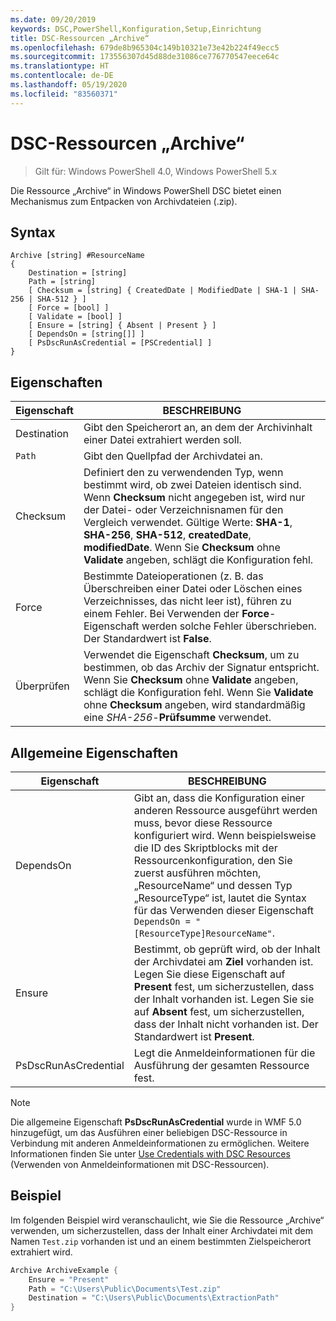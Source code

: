 ```yaml
---
ms.date: 09/20/2019
keywords: DSC,PowerShell,Konfiguration,Setup,Einrichtung
title: DSC-Ressourcen „Archive“
ms.openlocfilehash: 679de8b965304c149b10321e73e42b224f49ecc5
ms.sourcegitcommit: 173556307d45d88de31086ce776770547eece64c
ms.translationtype: HT
ms.contentlocale: de-DE
ms.lasthandoff: 05/19/2020
ms.locfileid: "83560371"
---
```

# <a name="dsc-archive-resource"></a>DSC-Ressourcen „Archive“

> Gilt für: Windows PowerShell 4.0, Windows PowerShell 5.x

Die Ressource „Archive“ in Windows PowerShell DSC bietet einen Mechanismus zum Entpacken von Archivdateien (.zip).

## <a name="syntax"></a>Syntax

```Syntax
Archive [string] #ResourceName
{
    Destination = [string]
    Path = [string]
    [ Checksum = [string] { CreatedDate | ModifiedDate | SHA-1 | SHA-256 | SHA-512 } ]
    [ Force = [bool] ]
    [ Validate = [bool] ]
    [ Ensure = [string] { Absent | Present } ]
    [ DependsOn = [string[]] ]
    [ PsDscRunAsCredential = [PSCredential] ]
}
```

## <a name="properties"></a>Eigenschaften

|Eigenschaft |BESCHREIBUNG |
|---|---|
|Destination |Gibt den Speicherort an, an dem der Archivinhalt einer Datei extrahiert werden soll. |
|`Path` |Gibt den Quellpfad der Archivdatei an. |
|Checksum |Definiert den zu verwendenden Typ, wenn bestimmt wird, ob zwei Dateien identisch sind. Wenn **Checksum** nicht angegeben ist, wird nur der Datei- oder Verzeichnisnamen für den Vergleich verwendet. Gültige Werte: **SHA-1**, **SHA-256**, **SHA-512**, **createdDate**, **modifiedDate**. Wenn Sie **Checksum** ohne **Validate** angeben, schlägt die Konfiguration fehl. |
|Force |Bestimmte Dateioperationen (z. B. das Überschreiben einer Datei oder Löschen eines Verzeichnisses, das nicht leer ist), führen zu einem Fehler. Bei Verwenden der **Force**-Eigenschaft werden solche Fehler überschrieben. Der Standardwert ist **False**. |
|Überprüfen| Verwendet die Eigenschaft **Checksum**, um zu bestimmen, ob das Archiv der Signatur entspricht. Wenn Sie **Checksum** ohne **Validate** angeben, schlägt die Konfiguration fehl. Wenn Sie **Validate** ohne **Checksum** angeben, wird standardmäßig eine _SHA-256_-**Prüfsumme** verwendet. |

## <a name="common-properties"></a>Allgemeine Eigenschaften

|Eigenschaft |BESCHREIBUNG |
|---|---|
|DependsOn |Gibt an, dass die Konfiguration einer anderen Ressource ausgeführt werden muss, bevor diese Ressource konfiguriert wird. Wenn beispielsweise die ID des Skriptblocks mit der Ressourcenkonfiguration, den Sie zuerst ausführen möchten, „ResourceName“ und dessen Typ „ResourceType“ ist, lautet die Syntax für das Verwenden dieser Eigenschaft `DependsOn = "[ResourceType]ResourceName"`. |
|Ensure |Bestimmt, ob geprüft wird, ob der Inhalt der Archivdatei am **Ziel** vorhanden ist. Legen Sie diese Eigenschaft auf **Present** fest, um sicherzustellen, dass der Inhalt vorhanden ist. Legen Sie sie auf **Absent** fest, um sicherzustellen, dass der Inhalt nicht vorhanden ist. Der Standardwert ist **Present**. |
|PsDscRunAsCredential |Legt die Anmeldeinformationen für die Ausführung der gesamten Ressource fest. |

> [!NOTE]
> Die allgemeine Eigenschaft **PsDscRunAsCredential** wurde in WMF 5.0 hinzugefügt, um das Ausführen einer beliebigen DSC-Ressource in Verbindung mit anderen Anmeldeinformationen zu ermöglichen. Weitere Informationen finden Sie unter [Use Credentials with DSC Resources](../../../configurations/runasuser.md) (Verwenden von Anmeldeinformationen mit DSC-Ressourcen).

## <a name="example"></a>Beispiel

Im folgenden Beispiel wird veranschaulicht, wie Sie die Ressource „Archive“ verwenden, um sicherzustellen, dass der Inhalt einer Archivdatei mit dem Namen `Test.zip` vorhanden ist und an einem bestimmten Zielspeicherort extrahiert wird.

```powershell
Archive ArchiveExample {
    Ensure = "Present"
    Path = "C:\Users\Public\Documents\Test.zip"
    Destination = "C:\Users\Public\Documents\ExtractionPath"
}
```
